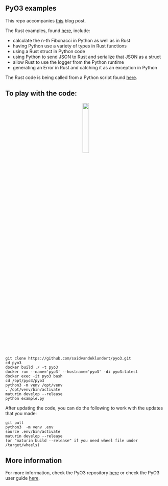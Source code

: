 ## PyO3 examples

This repo accompanies [this](https://saidvandeklundert.net/learn/2021-11-18-calling-rust-from-python-using-pyo3/) blog post.

The Rust examples, found [here](https://github.com/saidvandeklundert/pyo3/blob/main/pyo3/src/lib.rs), include:
- calculate the n-th Fibonacci in Python as well as in Rust
- having Python use a variety of types in Rust functions
- using a Rust struct in Python code
- using Python to send JSON to Rust and serialize that JSON as a struct
- allow Rust to use the logger from the Python runtime
- generating an Error in Rust and catching it as an exception in Python

The Rust code is being called from a Python script found [here](https://github.com/saidvandeklundert/pyo3/blob/main/pyo3/example.py). 

## To play with the code:

<p align="center">
  <img width="20%" height="20%" src="https://github.com/saidvandeklundert/pyo3/blob/main/img/pyo3.png">
</p>



```
git clone https://github.com/saidvandeklundert/pyo3.git
cd pyo3
docker build ./ -t pyo3
docker run --name='pyo3' --hostname='pyo3' -di pyo3:latest
docker exec -it pyo3 bash
cd /opt/pyo3/pyo3
python3 -m venv /opt/venv
. /opt/venv/bin/activate
maturin develop --release
python example.py
```

After updating the code, you can do the following to work with the updates that you made:

```
git pull
python3  -m venv .env
source .env/bin/activate
maturin develop --release
(or "maturin build --release" if you need wheel file under /target/wheels)
```

## More information

For more information, check the PyO3 repository [here](https://github.com/PyO3/pyo3) or check the PyO3 user guide [here](https://pyo3.rs/main/).